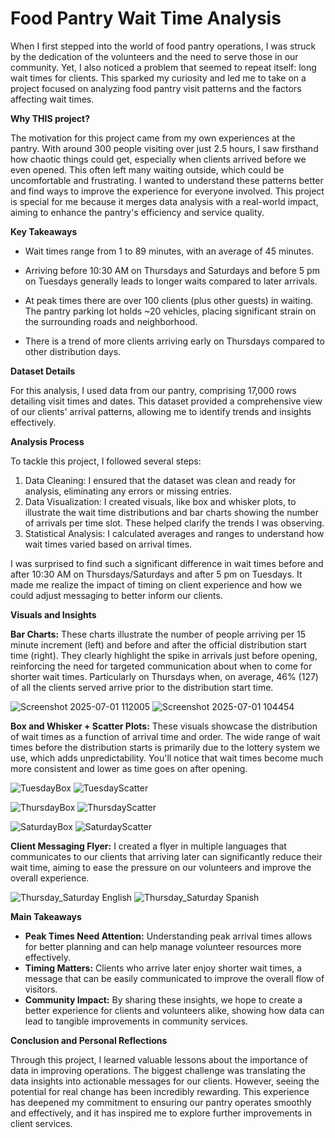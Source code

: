 # Food Pantry Wait Time Analysis

When I first stepped into the world of food pantry operations, I was struck by the dedication of the volunteers and the need to serve those in our community. Yet, I also noticed a problem that seemed to repeat itself: long wait times for clients. This sparked my curiosity and led me to take on a project focused on analyzing food pantry visit patterns and the factors affecting wait times.

**Why THIS project?**

The motivation for this project came from my own experiences at the pantry. With around 300 people visiting over just 2.5 hours, I saw firsthand how chaotic things could get, especially when clients arrived before we even opened. This often left many waiting outside, which could be uncomfortable and frustrating. I wanted to understand these patterns better and find ways to improve the experience for everyone involved. This project is special for me because it merges data analysis with a real-world impact, aiming to enhance the pantry's efficiency and service quality.

**Key Takeaways**

  - Wait times range from 1 to 89 minutes, with an average of 45 minutes.

  - Arriving before 10:30 AM on Thursdays and Saturdays and before 5 pm on Tuesdays generally leads to longer waits compared to later arrivals.

  - At peak times there are over 100 clients (plus other guests) in waiting. The pantry parking lot holds ~20 vehicles, placing significant strain on the surrounding roads and neighborhood.

  - There is a trend of more clients arriving early on Thursdays compared to other distribution days.


**Dataset Details**

For this analysis, I used data from our pantry, comprising 17,000 rows detailing visit times and dates. This dataset provided a comprehensive view of our clients' arrival patterns, allowing me to identify trends and insights effectively.

**Analysis Process**

To tackle this project, I followed several steps:

1. Data Cleaning: I ensured that the dataset was clean and ready for analysis, eliminating any errors or missing entries.
2. Data Visualization: I created visuals, like box and whisker plots, to illustrate the wait time distributions and bar charts showing the number of arrivals per time slot. These helped clarify the trends I was observing.
3. Statistical Analysis: I calculated averages and ranges to understand how wait times varied based on arrival times.

I was surprised to find such a significant difference in wait times before and after 10:30 AM on Thursdays/Saturdays and after 5 pm on Tuesdays. It made me realize the impact of timing on client experience and how we could adjust messaging to better inform our clients.

**Visuals and Insights**

**Bar Charts:** These charts illustrate the number of people arriving per 15 minute increment (left) and before and after the official distribution start time (right). They clearly highlight the spike in arrivals just before opening, reinforcing the need for targeted communication about when to come for shorter wait times. Particularly on Thursdays when, on average, 46% (127) of all the clients served arrive prior to the distribution start time.

![Screenshot 2025-07-01 112005](https://github.com/user-attachments/assets/ae2173e3-71d6-4a0a-a613-05d22f4e4bea) ![Screenshot 2025-07-01 104454](https://github.com/user-attachments/assets/f7e00496-98e5-47eb-90c9-a55c724a76a2)

**Box and Whisker + Scatter Plots:** These visuals showcase the distribution of wait times as a function of arrival time and order. The wide range of wait times before the distribution starts is primarily due to the lottery system we use, which adds unpredictability. You'll notice that wait times become much more consistent and lower as time goes on after opening.

![TuesdayBox](https://github.com/user-attachments/assets/28f2370d-5b8b-4650-bc42-dce6c2497de6) ![TuesdayScatter](https://github.com/user-attachments/assets/6f98c2c0-020b-4e83-923e-4b7f3de48b59)

![ThursdayBox](https://github.com/user-attachments/assets/71ded5b9-a283-491e-878f-8a0d2a2b85b7) ![ThursdayScatter](https://github.com/user-attachments/assets/ae3d2495-610c-4815-9acb-b60b7ac14363)

 ![SaturdayBox](https://github.com/user-attachments/assets/be720f55-1d57-410c-919d-10754c08e02e) ![SaturdayScatter](https://github.com/user-attachments/assets/b0380d95-6ba0-49bd-b302-27ee18661347)


**Client Messaging Flyer:** I created a flyer in multiple languages that communicates to our clients that arriving later can significantly reduce their wait time, aiming to ease the pressure on our volunteers and improve the overall experience.

![Thursday_Saturday English](https://github.com/user-attachments/assets/e169dd4f-3d38-4c44-9998-ae4e05be12c6)
![Thursday_Saturday Spanish](https://github.com/user-attachments/assets/44e29a0c-bd96-49a4-a9cd-8af15ddebbe3)


**Main Takeaways**

-	**Peak Times Need Attention:** Understanding peak arrival times allows for better planning and can help manage volunteer resources more effectively.
-	**Timing Matters:** Clients who arrive later enjoy shorter wait times, a message that can be easily communicated to improve the overall flow of visitors.
-	**Community Impact:** By sharing these insights, we hope to create a better experience for clients and volunteers alike, showing how data can lead to tangible improvements in community services.

**Conclusion and Personal Reflections**

Through this project, I learned valuable lessons about the importance of data in improving operations. The biggest challenge was translating the data insights into actionable messages for our clients. However, seeing the potential for real change has been incredibly rewarding. This experience has deepened my commitment to ensuring our pantry operates smoothly and effectively, and it has inspired me to explore further improvements in client services.

